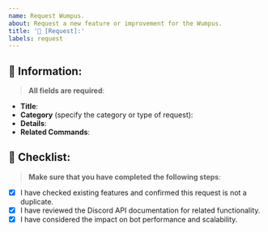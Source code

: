 ```yaml
---
name: Request Wumpus.
about: Request a new feature or improvement for the Wumpus.
title: '🔔 [Request]:'
labels: request
---
```


## 🔎 Information:

> **All fields are required**:

- **Title**:
- **Category** (specify the category or type of request):
- **Details**:
- **Related Commands**:

## 📝 Checklist:

> **Make sure that you have completed the following steps**:

- [x] I have checked existing features and confirmed this request is not a duplicate.
- [x] I have reviewed the Discord API documentation for related functionality.
- [x] I have considered the impact on bot performance and scalability.
